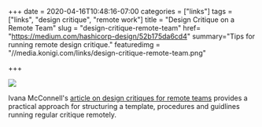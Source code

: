 +++
date = 2020-04-16T10:48:16-07:00
categories = ["links"]
tags = ["links", "design critique", "remote work"]
title = "Design Critique on a Remote Team"
slug = "design-critique-remote-team"
href= "https://medium.com/hashicorp-design/52b175da6cd4"
summary="Tips for running remote design critique."
featuredimg = "//media.konigi.com/links/design-critique-remote-team.png"


+++

<a href="https://medium.com/hashicorp-design/52b175da6cd4"><img src="//media.konigi.com/links/design-critique-remote-team.png" /></a>

Ivana McConnell's <a href="https://medium.com/hashicorp-design/52b175da6cd4">article on design critiques for remote teams</a> provides a practical approach for structuring a template, procedures and guidlines running regular critique remotely. 

